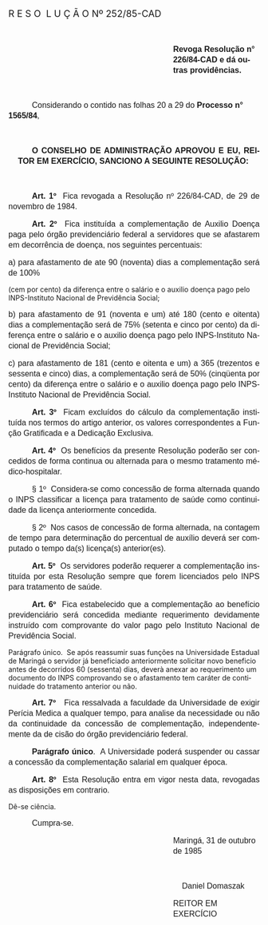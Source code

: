 <body lang=PT-BR style='tab-interval:35.4pt'>

<div class=Section1>

<p class=MsoTitle><span style='font-size:14.0pt;mso-bidi-font-size:10.0pt'>R E
S O<span style="mso-spacerun: yes">  </span>L U Ç Ã O Nº 252/85-CAD<o:p></o:p></span></p>

<p class=MsoNormal style='line-height:150%'><b><span style='font-size:12.0pt;
mso-bidi-font-size:10.0pt;font-family:Arial'><![if !supportEmptyParas]>&nbsp;<![endif]><o:p></o:p></span></b></p>

<p class=MsoNormal style='margin-left:247.8pt;line-height:150%'><b><span
style='font-size:12.0pt;mso-bidi-font-size:10.0pt;font-family:Arial'>Revoga
Resolução n° 226/84-CAD e dá outras providências.<o:p></o:p></span></b></p>

<p class=MsoNormal style='line-height:150%'><span style='font-size:12.0pt;
mso-bidi-font-size:10.0pt;font-family:Arial'><![if !supportEmptyParas]>&nbsp;<![endif]><o:p></o:p></span></p>

<p class=MsoNormal style='text-indent:35.4pt;line-height:150%'><span
style='font-size:12.0pt;mso-bidi-font-size:10.0pt;font-family:Arial'>Considerando
o contido nas folhas 20 a 29 do <b>Processo n° 1565/84</b>,<o:p></o:p></span></p>

<p class=MsoNormal style='margin-left:14.4pt;text-indent:21.0pt;line-height:
150%'><span style='font-size:12.0pt;mso-bidi-font-size:10.0pt;font-family:Arial'><![if !supportEmptyParas]>&nbsp;<![endif]><o:p></o:p></span></p>

<p class=MsoNormal style='margin-left:14.4pt;text-align:justify;text-indent:
21.0pt;line-height:150%'><b><span style='font-size:12.0pt;mso-bidi-font-size:
10.0pt;font-family:Arial'>O CONSELHO DE ADMINISTRAÇÃO APROVOU E EU, REITOR EM
EXERCÍCIO, SANCIONO A SEGUINTE RESOLUÇÃO:<o:p></o:p></span></b></p>

<p class=MsoNormal style='line-height:150%'><span style='font-size:12.0pt;
mso-bidi-font-size:10.0pt;font-family:Arial'><![if !supportEmptyParas]>&nbsp;<![endif]><o:p></o:p></span></p>

<p class=MsoNormal style='text-align:justify;text-indent:35.4pt;line-height:
150%'><b><span style='font-size:12.0pt;mso-bidi-font-size:10.0pt;font-family:
Arial'>Art. 1º</span></b><span style='font-size:12.0pt;mso-bidi-font-size:10.0pt;
font-family:Arial'><span style="mso-spacerun: yes">  </span>Fica revogada a
Resolução nº 226/84-CAD, de 29 de novembro de 1984.<o:p></o:p></span></p>

<p class=MsoNormal style='text-align:justify;text-indent:35.4pt;line-height:
150%'><b><span style='font-size:12.0pt;mso-bidi-font-size:10.0pt;font-family:
Arial'>Art. 2º</span></b><span style='font-size:12.0pt;mso-bidi-font-size:10.0pt;
font-family:Arial'><span style="mso-spacerun: yes">  </span>Fica instituída a
complementação de Auxilio Doença paga pelo órgão previdenciário federal a
servidores que se afasta­rem em decorrência de doença, nos seguintes
percentuais:<o:p></o:p></span></p>

<p class=MsoNormal style='text-align:justify;line-height:150%'><span
style='font-size:12.0pt;mso-bidi-font-size:10.0pt;font-family:Arial'>a) para
afastamento de ate 90 (noventa) dias a complementação será de 100%<o:p></o:p></span></p>

<p class=MsoBodyText>(cem por cento) da diferença entre o salário e o auxilio
doença pago pelo INPS-Instituto Nacional de Previdência Social;</p>

<p class=MsoNormal style='text-align:justify;line-height:150%'><span
style='font-size:12.0pt;mso-bidi-font-size:10.0pt;font-family:Arial'>b) para
afastamento de 91 (noventa e um) até 180 (cento e oitenta) dias a
complementação será de 75% (setenta e cinco por cento) da diferença en­tre o
salário e o auxilio doença pago pelo INPS-Instituto Nacional de Previdência
Social;<o:p></o:p></span></p>

<p class=MsoNormal style='text-align:justify;line-height:150%'><span
style='font-size:12.0pt;mso-bidi-font-size:10.0pt;font-family:Arial'>c) para
afastamento de 181 (cento e oitenta e um) a 365 (trezentos e ses­senta e cinco)
dias, a complementação será de 50% (cinqüenta por cento) da diferença entre o
salário e o auxilio doença pago pelo INPS-Institu­to Nacional de Previdência
Social.<o:p></o:p></span></p>

<p class=MsoNormal style='text-align:justify;text-indent:35.4pt;line-height:
150%'><b><span style='font-size:12.0pt;mso-bidi-font-size:10.0pt;font-family:
Arial'>Art. 3º</span></b><span style='font-size:12.0pt;mso-bidi-font-size:10.0pt;
font-family:Arial'><span style="mso-spacerun: yes">  </span>Ficam excluídos do
cálculo da complementa­ção instituída nos termos do artigo anterior, os valores
correspondentes a Função Gratificada e a Dedicação Exclusiva.<o:p></o:p></span></p>

<p class=MsoNormal style='text-align:justify;text-indent:35.4pt;line-height:
150%'><b><span style='font-size:12.0pt;mso-bidi-font-size:10.0pt;font-family:
Arial'>Art. 4º</span></b><span style='font-size:12.0pt;mso-bidi-font-size:10.0pt;
font-family:Arial'><span style="mso-spacerun: yes">  </span>Os benefícios da
presente Resolução poderão ser concedidos de forma continua ou alternada para o
mesmo tratamento médico-hospitalar.<o:p></o:p></span></p>

<p class=MsoNormal style='text-align:justify;text-indent:35.4pt;line-height:
150%'><span style='font-size:12.0pt;mso-bidi-font-size:10.0pt;font-family:Arial'>§
1º<span style="mso-spacerun: yes">  </span>Considera-se como concessão de forma
alternada quando o INPS classificar a licença para trata­mento de saúde como
continuidade da licença anteriormente concedida.<o:p></o:p></span></p>

<p class=MsoNormal style='text-align:justify;text-indent:35.4pt;line-height:
150%'><span style='font-size:12.0pt;mso-bidi-font-size:10.0pt;font-family:Arial'>§
2º<span style="mso-spacerun: yes">  </span>Nos casos de concessão de forma
alternada, na contagem de tempo para determinação do percentual de auxílio deverá
ser computado o tempo da(s) licença(s) anterior(es).<o:p></o:p></span></p>

<p class=MsoNormal style='text-align:justify;text-indent:35.4pt;line-height:
150%'><b><span style='font-size:12.0pt;mso-bidi-font-size:10.0pt;font-family:
Arial'>Art. 5º</span></b><span style='font-size:12.0pt;mso-bidi-font-size:10.0pt;
font-family:Arial'><span style="mso-spacerun: yes">  </span>Os servidores
poderão requerer a complemen­tação instituída por esta Resolução sempre que
forem licenciados pelo INPS para tratamento de saúde.<o:p></o:p></span></p>

<p class=MsoNormal style='text-align:justify;text-indent:35.4pt;line-height:
150%'><b><span style='font-size:12.0pt;mso-bidi-font-size:10.0pt;font-family:
Arial'>Art. 6º</span></b><span style='font-size:12.0pt;mso-bidi-font-size:10.0pt;
font-family:Arial'><span style="mso-spacerun: yes">  </span>Fica estabelecido
que a complementação ao benefício previdenciário será concedida mediante
requerimento devidamente instruído com comprovante do valor pago pelo Instituto
Nacional de Previdência Social.<o:p></o:p></span></p>

<p class=MsoBodyTextIndent3>Parágrafo único.<span style="mso-spacerun: yes"> 
</span>Se após reassumir suas funções na Universidade Estadual de Maringá o servidor
já beneficiado anteriormente solicitar novo beneficio antes de decorridos 60
(sessenta) dias, deverà anexar ao requerimento um documento do INPS comprovando
se o afastamento tem caráter de continuidade do tratamento an­terior ou não.</p>

<p class=MsoNormal style='text-align:justify;text-indent:35.4pt;line-height:
150%'><b><span style='font-size:12.0pt;mso-bidi-font-size:10.0pt;font-family:
Arial'>Art. 7º</span></b><span style='font-size:12.0pt;mso-bidi-font-size:10.0pt;
font-family:Arial'><span style="mso-spacerun: yes">   </span>Fica ressalvada a
faculdade da Universidade de exigir Perícia Medica a qualquer tempo, para
analise da necessidade ou não da continuidade da concessão de complementação,
independentemente da de cisão do órgão previdenciário federal.<o:p></o:p></span></p>

<p class=MsoNormal style='text-align:justify;text-indent:35.4pt;line-height:
150%'><b><span style='font-size:12.0pt;mso-bidi-font-size:10.0pt;font-family:
Arial'>Parágrafo único</span></b><span style='font-size:12.0pt;mso-bidi-font-size:
10.0pt;font-family:Arial'>.<span style="mso-spacerun: yes">  </span>A Universidade
poderá suspender ou cassar a concessão da complementação salarial em qualquer
época.<o:p></o:p></span></p>

<p class=MsoNormal style='text-align:justify;text-indent:35.4pt;line-height:
150%'><b><span style='font-size:12.0pt;mso-bidi-font-size:10.0pt;font-family:
Arial'>Art. 8º</span></b><span style='font-size:12.0pt;mso-bidi-font-size:10.0pt;
font-family:Arial'><span style="mso-spacerun: yes">  </span>Esta Resolução
entra em vigor nesta data, revogadas as disposições em contrario. <o:p></o:p></span></p>

<p class=MsoBodyTextIndent3>Dê-se ciência. </p>

<p class=MsoNormal style='text-indent:35.4pt;line-height:150%'><span
style='font-size:12.0pt;mso-bidi-font-size:10.0pt;font-family:Arial'>Cumpra-se.<o:p></o:p></span></p>

<p class=MsoNormal style='margin-left:247.8pt;line-height:150%'><span
style='font-size:12.0pt;mso-bidi-font-size:10.0pt;font-family:Arial'>Maringá,
31 de outubro de 1985<o:p></o:p></span></p>

<p class=MsoNormal style='margin-left:247.8pt;line-height:150%'><span
style='font-size:12.0pt;mso-bidi-font-size:10.0pt;font-family:Arial'><![if !supportEmptyParas]>&nbsp;<![endif]><o:p></o:p></span></p>

<p class=MsoNormal style='margin-left:247.8pt;line-height:150%'><span
style='font-size:12.0pt;mso-bidi-font-size:10.0pt;font-family:Arial'><span
style="mso-spacerun: yes">    </span>Daniel Domaszak<o:p></o:p></span></p>

<p class=MsoNormal style='margin-left:247.8pt;line-height:150%'><span
style='font-size:12.0pt;mso-bidi-font-size:10.0pt;font-family:Arial'>REITOR EM
EXERCÍCIO<o:p></o:p></span></p>

</div>

</body>
